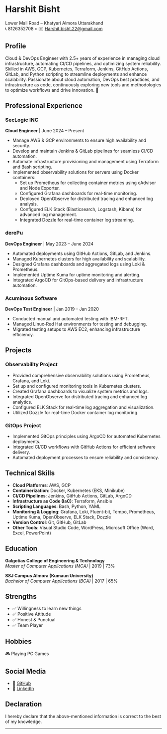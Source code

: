 # Harshit Bisht  
Lower Mall Road – Khatyari Almora Uttarakhand  
📞 8126352708 • ✉️ [Harshit.bisht.22@gmail.com](mailto:Harshit.bisht.22@gmail.com)

## Profile
Cloud & DevOps Engineer with 2.5+ years of experience in managing cloud infrastructure, automating CI/CD pipelines, and optimizing system reliability. Skilled in AWS, GCP, Kubernetes, Terraform, Jenkins, GitHub Actions, GitLab, and Python scripting to streamline deployments and enhance scalability. Passionate about cloud automation, DevOps best practices, and infrastructure as code, continuously exploring new tools and methodologies to optimize workflows and drive innovation. 🚀

## Professional Experience

### SecLogic INC  
**Cloud Engineer** | June 2024 – Present  
- Manage AWS & GCP environments to ensure high availability and security.  
- Develop and maintain Jenkins & GitLab pipelines for seamless CI/CD automation.  
- Automate infrastructure provisioning and management using Terraform and Bash scripting.  
- Implemented observability solutions for servers using Docker containers:  
    - Set up Prometheus for collecting container metrics using cAdvisor and Node Exporter.  
    - Configured Grafana dashboards for real-time monitoring.  
    - Deployed OpenObserve for distributed tracing and enhanced log analysis.  
    - Configured ELK Stack (Elasticsearch, Logstash, Kibana) for advanced log management.  
    - Integrated Dozzle for real-time container log streaming.

### derePu  
**DevOps Engineer** | May 2023 – June 2024  
- Automated deployments using GitHub Actions, GitLab, and Jenkins.  
- Managed Kubernetes clusters for high availability and scalability.  
- Designed Grafana dashboards and aggregated logs using Loki & Prometheus.  
- Implemented Uptime Kuma for uptime monitoring and alerting.  
- Integrated ArgoCD for GitOps-based delivery and infrastructure automation.

### Acuminous Software  
**DevOps Test Engineer** | Jan 2019 – Jan 2020  
- Conducted manual and automated testing with IBM-RFT.  
- Managed Linux-Red Hat environments for testing and debugging.  
- Migrated testing setups to AWS EC2, enhancing infrastructure efficiency.

## Projects

### Observability Project
- Provided comprehensive observability solutions using Prometheus, Grafana, and Loki.  
- Set up and configured monitoring tools in Kubernetes clusters.  
- Created Grafana dashboards to visualize system metrics and logs.  
- Integrated OpenObserve for distributed tracing and enhanced log analytics.  
- Configured ELK Stack for real-time log aggregation and visualization.  
- Utilized Dozzle for real-time Docker container log monitoring.

### GitOps Project
- Implemented GitOps principles using ArgoCD for automated Kubernetes deployments.  
- Integrated CI/CD workflows with GitHub Actions for efficient software delivery.  
- Automated deployment processes to ensure reliability and consistency.

## Technical Skills
- **Cloud Platforms**: AWS, GCP  
- **Containerization**: Docker, Kubernetes (EKS, Minikube)  
- **CI/CD Pipelines**: Jenkins, GitHub Actions, GitLab, ArgoCD  
- **Infrastructure as Code (IaC)**: Terraform, Ansible  
- **Scripting Languages**: Bash, Python, YAML  
- **Monitoring & Logging**: Grafana, Loki, Fluent-bit, Tempo, Prometheus, Uptime Kuma, OpenObserve, ELK Stack, Dozzle  
- **Version Control**: Git, GitHub, GitLab  
- **Other Tools**: Visual Studio Code, WordPress, Microsoft Office (Word, Excel, PowerPoint)

## Education
**Galgotias College of Engineering & Technology**  
*Master of Computer Applications (MCA)* | 2019 | 73%

**SSJ Campus Almora (Kumaun University)**  
*Bachelor of Computer Applications (BCA)* | 2017 | 65%

## Strengths
- ✅ Willingness to learn new things  
- ✅ Positive Attitude  
- ✅ Honest & Punctual  
- ✅ Team Player

## Hobbies
🎮 Playing PC Games

## Social Media
- 📂 [GitHub](https://github.com/harshitbisht22)  
- 🔗 [LinkedIn](https://www.linkedin.com/in/harshit-bisht-0a0a69148/)

## Declaration
I hereby declare that the above-mentioned information is correct to the best of my knowledge.

---
